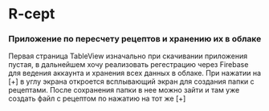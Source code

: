 # R-cept
### Приложение по пересчету рецептов и хранению их в облаке

Первая страница TableView изначально при скачивании приложения пустая, в дальнейшем хочу реализовать регестрацию через Firebase для ведения аккаунта и хранения всех данных в облаке.
При нажатии на [+] в углу экрана откроется всплывающий экран для создания папки с рецептами.
После сохранения папки в нее можно зайти и там уже создать файл с рецептом по нажатию на тот же [+]
